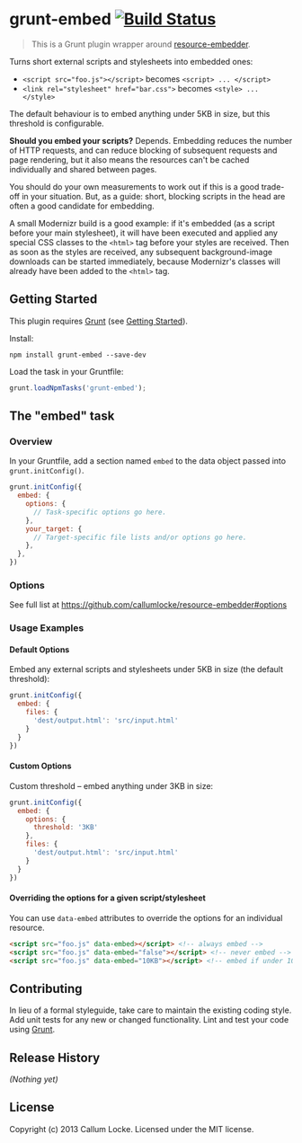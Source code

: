 # grunt-embed [![Build Status](https://secure.travis-ci.org/callumlocke/grunt-embed.png?branch=master)](http://travis-ci.org/callumlocke/grunt-embed)

> This is a Grunt plugin wrapper around [resource-embedder](https://github.com/callumlocke/resource-embedder).

Turns short external scripts and stylesheets into embedded ones:

* `<script src="foo.js"></script>` becomes `<script> ... </script>`
* `<link rel="stylesheet" href="bar.css">` becomes `<style> ... </style>`

The default behaviour is to embed anything under 5KB in size, but this threshold is configurable.

**Should you embed your scripts?** Depends. Embedding reduces the number of HTTP requests, and can reduce blocking of subsequent requests and page rendering, but it also means the resources can't be cached individually and shared between pages.

You should do your own measurements to work out if this is a good trade-off in your situation. But, as a guide: short, blocking scripts in the head are often a good candidate for embedding.

A small Modernizr build is a good example: if it's embedded (as a script before your main stylesheet), it will have been executed and applied any special CSS classes to the `<html>` tag before your styles are received. Then as soon as the styles are received, any subsequent background-image downloads can be started immediately, because Modernizr's classes will already have been added to the `<html>` tag.


## Getting Started

This plugin requires [Grunt](http://gruntjs.com/) (see [Getting Started](http://gruntjs.com/getting-started)).

Install:

```shell
npm install grunt-embed --save-dev
```

Load the task in your Gruntfile:

```js
grunt.loadNpmTasks('grunt-embed');
```


## The "embed" task

### Overview

In your Gruntfile, add a section named `embed` to the data object passed into `grunt.initConfig()`.

```js
grunt.initConfig({
  embed: {
    options: {
      // Task-specific options go here.
    },
    your_target: {
      // Target-specific file lists and/or options go here.
    },
  },
})
```

### Options

See full list at https://github.com/callumlocke/resource-embedder#options

### Usage Examples

#### Default Options

Embed any external scripts and stylesheets under 5KB in size (the default threshold):

```js
grunt.initConfig({
  embed: {
    files: {
      'dest/output.html': 'src/input.html'
    }
  }
})
```

#### Custom Options

Custom threshold – embed anything under 3KB in size:

```js
grunt.initConfig({
  embed: {
    options: {
      threshold: '3KB'
    },
    files: {
      'dest/output.html': 'src/input.html'
    }
  }
})
```

#### Overriding the options for a given script/stylesheet

You can use `data-embed` attributes to override the options for an individual resource.

```html
<script src="foo.js" data-embed></script> <!-- always embed -->
<script src="foo.js" data-embed="false"></script> <!-- never embed -->
<script src="foo.js" data-embed="10KB"></script> <!-- embed if under 10KB -->
```


## Contributing

In lieu of a formal styleguide, take care to maintain the existing coding style. Add unit tests for any new or changed functionality. Lint and test your code using [Grunt](http://gruntjs.com/).


## Release History

_(Nothing yet)_


## License

Copyright (c) 2013 Callum Locke. Licensed under the MIT license.

